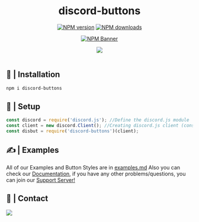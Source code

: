 <div align="center">
  <h1>discord-buttons</h1>
  <p>
    <a href="https://www.npmjs.com/package/discord-buttons"><img src="https://img.shields.io/npm/v/discord-buttons?maxAge=3600" alt="NPM version" /></a>
    <a href="https://www.npmjs.com/package/discord-buttons"><img src="https://img.shields.io/npm/dt/discord-buttons?maxAge=3600" alt="NPM downloads" /></a>
  </p>
  <p>
    <a href="https://www.npmjs.com/package/discord-buttons"><img src="https://nodei.co/npm/discord-buttons.png?downloads=true&stars=true" alt="NPM Banner"></a>
  </p>
</div>
<div align="center">
  <img src="https://cdn.discordapp.com/attachments/846455339419172874/848300816288055296/Main.png">
  <br> <br>
</div>

## 📂 | Installation
```sh
npm i discord-buttons
```

## 📜 | Setup
```js
const discord = require('discord.js'); //Define the discord.js module
const client = new discord.Client(); //Creating discord.js client (constructor)
const disbut = require('discord-buttons')(client);
```

## ✍ | Examples
All of our Examples and Button Styles are in [examples.md]([http://](https://github.com/AngeloCore/discord-buttons/blob/main/examples.md))
Also you can check our [Documentation](https://discord-buttns.js.org), if you have any other problems/questions, you can join our [Support Server!](https://discord.gg/5JtyYqW)

## 👥 | Contact
<a href="https://www.youtube.com/channel/UCxxK71QFN4_PrBhCFmH2Jmw"><img widhtsrc="https://raw.githubusercontent.com/MikeCodesDotNET/ColoredBadges/master/png/streaming/youtube%402x.png"></a></br>
<a href="https://discord.gg/5JtyYqW"><img src="https://discord.com/api/guilds/748098690874474567/widget.png?style=banner1"></a>